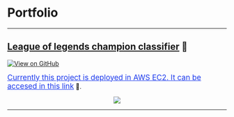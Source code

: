 # Portfolio
---

## [League of legends champion classifier](https://jglobaton10.github.io/LeagueOfLegendsChampionClassifier/) 🔗
[![View on GitHub](https://img.shields.io/badge/GitHub-View_on_GitHub-blue?logo=GitHub)](https://github.com/jglobaton10/LeagueOfLegendsChampionClassifier)

<a href="http://ec2-18-191-142-227.us-east-2.compute.amazonaws.com/" style="color:#1B39ED; font-size:17px;" align="center"> Currently this project is deployed in AWS EC2. It can be accesed in this  link</a> 🔗.


<center><img src="images/nlp.png"/></center>

---
